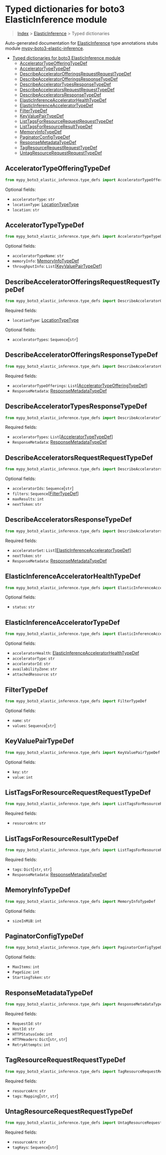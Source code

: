 <a id="typed-dictionaries-for-boto3-elasticinference-module"></a>

# Typed dictionaries for boto3 ElasticInference module

> [Index](..) > [ElasticInference](.) > Typed dictionaries

Auto-generated documentation for
[ElasticInference](https://boto3.amazonaws.com/v1/documentation/api/latest/reference/services/elastic-inference.html#ElasticInference)
type annotations stubs module
[mypy-boto3-elastic-inference](https://pypi.org/project/mypy-boto3-elastic-inference/).

- [Typed dictionaries for boto3 ElasticInference module](#typed-dictionaries-for-boto3-elasticinference-module)
  - [AcceleratorTypeOfferingTypeDef](#acceleratortypeofferingtypedef)
  - [AcceleratorTypeTypeDef](#acceleratortypetypedef)
  - [DescribeAcceleratorOfferingsRequestRequestTypeDef](#describeacceleratorofferingsrequestrequesttypedef)
  - [DescribeAcceleratorOfferingsResponseTypeDef](#describeacceleratorofferingsresponsetypedef)
  - [DescribeAcceleratorTypesResponseTypeDef](#describeacceleratortypesresponsetypedef)
  - [DescribeAcceleratorsRequestRequestTypeDef](#describeacceleratorsrequestrequesttypedef)
  - [DescribeAcceleratorsResponseTypeDef](#describeacceleratorsresponsetypedef)
  - [ElasticInferenceAcceleratorHealthTypeDef](#elasticinferenceacceleratorhealthtypedef)
  - [ElasticInferenceAcceleratorTypeDef](#elasticinferenceacceleratortypedef)
  - [FilterTypeDef](#filtertypedef)
  - [KeyValuePairTypeDef](#keyvaluepairtypedef)
  - [ListTagsForResourceRequestRequestTypeDef](#listtagsforresourcerequestrequesttypedef)
  - [ListTagsForResourceResultTypeDef](#listtagsforresourceresulttypedef)
  - [MemoryInfoTypeDef](#memoryinfotypedef)
  - [PaginatorConfigTypeDef](#paginatorconfigtypedef)
  - [ResponseMetadataTypeDef](#responsemetadatatypedef)
  - [TagResourceRequestRequestTypeDef](#tagresourcerequestrequesttypedef)
  - [UntagResourceRequestRequestTypeDef](#untagresourcerequestrequesttypedef)

<a id="acceleratortypeofferingtypedef"></a>

## AcceleratorTypeOfferingTypeDef

```python
from mypy_boto3_elastic_inference.type_defs import AcceleratorTypeOfferingTypeDef
```

Optional fields:

- `acceleratorType`: `str`
- `locationType`: [LocationTypeType](./literals.md#locationtypetype)
- `location`: `str`

<a id="acceleratortypetypedef"></a>

## AcceleratorTypeTypeDef

```python
from mypy_boto3_elastic_inference.type_defs import AcceleratorTypeTypeDef
```

Optional fields:

- `acceleratorTypeName`: `str`
- `memoryInfo`: [MemoryInfoTypeDef](./type_defs.md#memoryinfotypedef)
- `throughputInfo`:
  `List`\[[KeyValuePairTypeDef](./type_defs.md#keyvaluepairtypedef)\]

<a id="describeacceleratorofferingsrequestrequesttypedef"></a>

## DescribeAcceleratorOfferingsRequestRequestTypeDef

```python
from mypy_boto3_elastic_inference.type_defs import DescribeAcceleratorOfferingsRequestRequestTypeDef
```

Required fields:

- `locationType`: [LocationTypeType](./literals.md#locationtypetype)

Optional fields:

- `acceleratorTypes`: `Sequence`\[`str`\]

<a id="describeacceleratorofferingsresponsetypedef"></a>

## DescribeAcceleratorOfferingsResponseTypeDef

```python
from mypy_boto3_elastic_inference.type_defs import DescribeAcceleratorOfferingsResponseTypeDef
```

Required fields:

- `acceleratorTypeOfferings`:
  `List`\[[AcceleratorTypeOfferingTypeDef](./type_defs.md#acceleratortypeofferingtypedef)\]
- `ResponseMetadata`:
  [ResponseMetadataTypeDef](./type_defs.md#responsemetadatatypedef)

<a id="describeacceleratortypesresponsetypedef"></a>

## DescribeAcceleratorTypesResponseTypeDef

```python
from mypy_boto3_elastic_inference.type_defs import DescribeAcceleratorTypesResponseTypeDef
```

Required fields:

- `acceleratorTypes`:
  `List`\[[AcceleratorTypeTypeDef](./type_defs.md#acceleratortypetypedef)\]
- `ResponseMetadata`:
  [ResponseMetadataTypeDef](./type_defs.md#responsemetadatatypedef)

<a id="describeacceleratorsrequestrequesttypedef"></a>

## DescribeAcceleratorsRequestRequestTypeDef

```python
from mypy_boto3_elastic_inference.type_defs import DescribeAcceleratorsRequestRequestTypeDef
```

Optional fields:

- `acceleratorIds`: `Sequence`\[`str`\]
- `filters`: `Sequence`\[[FilterTypeDef](./type_defs.md#filtertypedef)\]
- `maxResults`: `int`
- `nextToken`: `str`

<a id="describeacceleratorsresponsetypedef"></a>

## DescribeAcceleratorsResponseTypeDef

```python
from mypy_boto3_elastic_inference.type_defs import DescribeAcceleratorsResponseTypeDef
```

Required fields:

- `acceleratorSet`:
  `List`\[[ElasticInferenceAcceleratorTypeDef](./type_defs.md#elasticinferenceacceleratortypedef)\]
- `nextToken`: `str`
- `ResponseMetadata`:
  [ResponseMetadataTypeDef](./type_defs.md#responsemetadatatypedef)

<a id="elasticinferenceacceleratorhealthtypedef"></a>

## ElasticInferenceAcceleratorHealthTypeDef

```python
from mypy_boto3_elastic_inference.type_defs import ElasticInferenceAcceleratorHealthTypeDef
```

Optional fields:

- `status`: `str`

<a id="elasticinferenceacceleratortypedef"></a>

## ElasticInferenceAcceleratorTypeDef

```python
from mypy_boto3_elastic_inference.type_defs import ElasticInferenceAcceleratorTypeDef
```

Optional fields:

- `acceleratorHealth`:
  [ElasticInferenceAcceleratorHealthTypeDef](./type_defs.md#elasticinferenceacceleratorhealthtypedef)
- `acceleratorType`: `str`
- `acceleratorId`: `str`
- `availabilityZone`: `str`
- `attachedResource`: `str`

<a id="filtertypedef"></a>

## FilterTypeDef

```python
from mypy_boto3_elastic_inference.type_defs import FilterTypeDef
```

Optional fields:

- `name`: `str`
- `values`: `Sequence`\[`str`\]

<a id="keyvaluepairtypedef"></a>

## KeyValuePairTypeDef

```python
from mypy_boto3_elastic_inference.type_defs import KeyValuePairTypeDef
```

Optional fields:

- `key`: `str`
- `value`: `int`

<a id="listtagsforresourcerequestrequesttypedef"></a>

## ListTagsForResourceRequestRequestTypeDef

```python
from mypy_boto3_elastic_inference.type_defs import ListTagsForResourceRequestRequestTypeDef
```

Required fields:

- `resourceArn`: `str`

<a id="listtagsforresourceresulttypedef"></a>

## ListTagsForResourceResultTypeDef

```python
from mypy_boto3_elastic_inference.type_defs import ListTagsForResourceResultTypeDef
```

Required fields:

- `tags`: `Dict`\[`str`, `str`\]
- `ResponseMetadata`:
  [ResponseMetadataTypeDef](./type_defs.md#responsemetadatatypedef)

<a id="memoryinfotypedef"></a>

## MemoryInfoTypeDef

```python
from mypy_boto3_elastic_inference.type_defs import MemoryInfoTypeDef
```

Optional fields:

- `sizeInMiB`: `int`

<a id="paginatorconfigtypedef"></a>

## PaginatorConfigTypeDef

```python
from mypy_boto3_elastic_inference.type_defs import PaginatorConfigTypeDef
```

Optional fields:

- `MaxItems`: `int`
- `PageSize`: `int`
- `StartingToken`: `str`

<a id="responsemetadatatypedef"></a>

## ResponseMetadataTypeDef

```python
from mypy_boto3_elastic_inference.type_defs import ResponseMetadataTypeDef
```

Required fields:

- `RequestId`: `str`
- `HostId`: `str`
- `HTTPStatusCode`: `int`
- `HTTPHeaders`: `Dict`\[`str`, `str`\]
- `RetryAttempts`: `int`

<a id="tagresourcerequestrequesttypedef"></a>

## TagResourceRequestRequestTypeDef

```python
from mypy_boto3_elastic_inference.type_defs import TagResourceRequestRequestTypeDef
```

Required fields:

- `resourceArn`: `str`
- `tags`: `Mapping`\[`str`, `str`\]

<a id="untagresourcerequestrequesttypedef"></a>

## UntagResourceRequestRequestTypeDef

```python
from mypy_boto3_elastic_inference.type_defs import UntagResourceRequestRequestTypeDef
```

Required fields:

- `resourceArn`: `str`
- `tagKeys`: `Sequence`\[`str`\]
